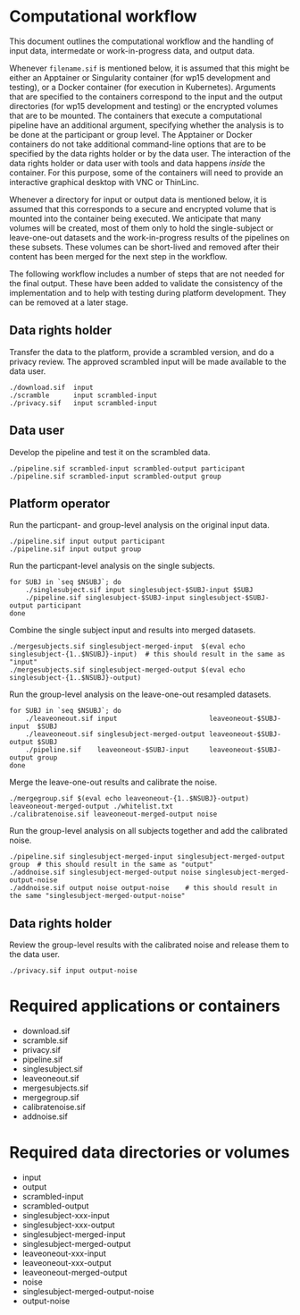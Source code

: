 # Computational workflow

This document outlines the computational workflow and the handling of input data, intermedate or work-in-progress data, and output data.

Whenever `filename.sif` is mentioned below, it is assumed that this might be either an Apptainer or Singularity container (for wp15 development and testing), or a Docker container (for execution in Kubernetes). Arguments that are specified to the containers correspond to the input and the output directories (for wp15 development and testing) or the encrypted volumes that are to be mounted. The containers that execute a computational pipeline have an additional argument, specifying whether the analysis is to be done at the participant or group level. The Apptainer or Docker containers do not take additional command-line options that are to be specified by the data rights holder or by the data user. The interaction of the data rights holder or data user with tools and data happens _inside_ the container. For this purpose, some of the containers will need to provide an interactive graphical desktop with VNC or ThinLinc.

Whenever a directory for input or output data is mentioned below, it is assumed that this corresponds to a secure and encrypted volume that is mounted into the container being executed. We anticipate that many volumes will be created, most of them only to hold the single-subject or leave-one-out datasets and the work-in-progress results of the pipelines on these subsets. These volumes can be short-lived and removed after their content has been merged for the next step in the workflow.

The following workflow includes a number of steps that are not needed for the final output. These have been added to validate the consistency of the implementation and to help with testing during platform development. They can be removed at a later stage.

## Data rights holder

Transfer the data to the platform, provide a scrambled version, and do a privacy review. The approved scrambled input will be made available to the data user. 

    ./download.sif  input
    ./scramble      input scrambled-input
    ./privacy.sif   input scrambled-input

## Data user

Develop the pipeline and test it on the scrambled data.

    ./pipeline.sif scrambled-input scrambled-output participant
    ./pipeline.sif scrambled-input scrambled-output group
    
## Platform operator

Run the particpant- and group-level analysis on the original input data.

    ./pipeline.sif input output participant
    ./pipeline.sif input output group

Run the particpant-level analysis on the single subjects.

    for SUBJ in `seq $NSUBJ`; do
        ./singlesubject.sif input singlesubject-$SUBJ-input $SUBJ
        ./pipeline.sif singlesubject-$SUBJ-input singlesubject-$SUBJ-output participant
    done

Combine the single subject input and results into merged datasets.

    ./mergesubjects.sif singlesubject-merged-input  $(eval echo singlesubject-{1..$NSUBJ}-input)  # this should result in the same as "input"
    ./mergesubjects.sif singlesubject-merged-output $(eval echo singlesubject-{1..$NSUBJ}-output)

Run the group-level analysis on the leave-one-out resampled datasets.

    for SUBJ in `seq $NSUBJ`; do
        ./leaveoneout.sif input                       leaveoneout-$SUBJ-input  $SUBJ
        ./leaveoneout.sif singlesubject-merged-output leaveoneout-$SUBJ-output $SUBJ
        ./pipeline.sif    leaveoneout-$SUBJ-input     leaveoneout-$SUBJ-output group
    done

Merge the leave-one-out results and calibrate the noise.

    ./mergegroup.sif $(eval echo leaveoneout-{1..$NSUBJ}-output) leaveoneout-merged-output ./whitelist.txt
    ./calibratenoise.sif leaveoneout-merged-output noise

Run the group-level analysis on all subjects together and add the calibrated noise.

    ./pipeline.sif singlesubject-merged-input singlesubject-merged-output group  # this should result in the same as "output"
    ./addnoise.sif singlesubject-merged-output noise singlesubject-merged-output-noise
    ./addnoise.sif output noise output-noise    # this should result in the same "singlesubject-merged-output-noise"

## Data rights holder

Review the group-level results with the calibrated noise and release them to the data user.

    ./privacy.sif input output-noise

# Required applications or containers

- download.sif
- scramble.sif
- privacy.sif
- pipeline.sif
- singlesubject.sif
- leaveoneout.sif
- mergesubjects.sif
- mergegroup.sif
- calibratenoise.sif
- addnoise.sif

# Required data directories or volumes

- input
- output
- scrambled-input
- scrambled-output
- singlesubject-xxx-input
- singlesubject-xxx-output
- singlesubject-merged-input
- singlesubject-merged-output
- leaveoneout-xxx-input
- leaveoneout-xxx-output
- leaveoneout-merged-output
- noise
- singlesubject-merged-output-noise
- output-noise
